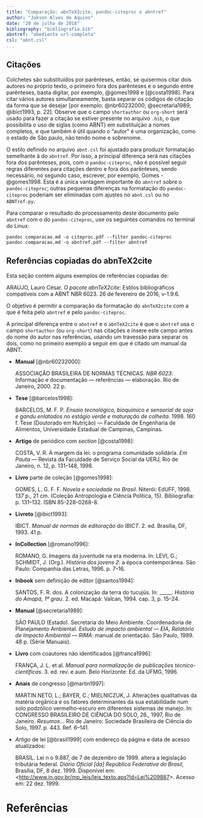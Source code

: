 ```yaml
---
title: "Comparação: abnTeX2cite, pandoc-citeproc e abntref"
author: "Jakson Alves de Aquino"
date: "20 de julho de 2018"
bibliography: "bibliografia.bib"
abntref: "obediente url-completa"
csl: "abnt.csl"
...
```


## Citações

Colchetes são substituídos por parênteses, então, se quisermos citar dois
autores no próprio texto, o primeiro fora dos parênteses e o segundo entre
parênteses, basta digitar, por exemplo, @gomes1998 e [@costa1998]. Para citar
vários autores simultaneamente, basta separar os códigos de citação da forma
que se desejar [por exemplo: @nbr60232000; @secretaria1989; @ibict1993, p. 22].
Observe que o campo `shortauthor` ou `org-short` será usado para fazer a
citação se estiver presente no arquivo `.bib`, o que possibilita o uso de
siglas (como ABNT) em substituição a nomes completos, e que também é útil
quando o “autor” é uma organização, como o estado de São paulo, não tendo nome
e sobrenome.

O estilo definido no arquivo `abnt.csl` foi ajustado para produzir formatação
semelhante à do `abntref`. Por isso, a principal diferença será nas citações
fora dos parênteses, pois, com o `pandoc-citeproc`, não é possível seguir
regras diferentes para citações dentro e fora dos parênteses, sendo
necessário, no segundo caso, escrever, por exemplo, Gomes -@gomes1998. Esta é
a única vantagem importante do `abntref` sobre o `pandoc-citeproc`; outras
pequenas diferenças na formatação do `pandoc-citeproc` poderiam ser eliminadas
com ajustes no `abnt.csl` ou no `ABNTref.py`.

Para comparar o resultado do processamento deste documento pelo `abntref` com
o do `pandoc-citeproc`, use os seguintes comandos no terminal do Linux:

```
pandoc comparacao.md -o citeproc.pdf --filter pandoc-citeproc
pandoc comparacao.md -o abntref.pdf --filter abntref
```

## Referências copiadas do abnTeX2cite

Esta seção contém alguns exemplos de referências copiadas de:

ARAUJO, Lauro César.
*O pacote abnTeX2cite:* Estilos bibliográficos compatíveis com a ABNT NBR 6023.
26 de fevereiro de 2016, v-1.9.6.

O objetivo é permitir a comparação da formatação do `abnTeX2cite` com a que é
feita pelo `abntref` e pelo `pandoc-citeproc`.

A principal diferença entre o `abntref` e o `abnTeX2cite` é que o `abntref`
usa o campo `shortauthor` (ou `org-short`) nas citações e insere este campo
antes do nome do autor nas referências, usando um travessão para separar os
dois, como no primeiro exemplo a seguir em que é citado um manual da ABNT.

  - **Manual** [@nbr60232000]:

    ASSOCIAÇÃO BRASILEIRA DE NORMAS TÉCNICAS. *NBR 6023*:
    Informação e documentação — referências — elaboração. Rio de Janeiro, 2000. 22 p.

  - **Tese** [@barcelos1998]:

    BARCELOS, M. F. P.
    *Ensaio tecnológico, bioquímico e sensorial de soja e gandu enlatados no estágio verde e maturação de colheita*. 1998. 160 f.
    Tese (Doutorado em Nutrição) — Faculdade de Engenharia de Alimentos, Universidade Estadual de Campinas, Campinas.

  - **Artigo** de periódico com *section* [@costa1998]:

    COSTA, V. R. À margem da lei: o programa comunidade solidária. *Em Pauta*
    — Revista da Faculdade de Serviço Social da UERJ, Rio de Janeiro, n. 12, p.
    131–148, 1998.

  - **Livro** parte de coleção [@gomes1998]:

    GOMES, L. G. F. F. *Novela e sociedade no Brasil*. Niterói:
    EdUFF, 1998. 137 p., 21 cm. (Coleção Antropologia e Ciência Política, 15).
    Bibliografia: p. 131–132. ISBN 85-228-0268-8.

  - **Livreto** [@ibict1993]:

    IBICT. *Manual de normas de editoração do IBICT*. 2. ed. Brasília, DF, 1993. 41 p.

  - **InCollection** [@romano1996]:

    ROMANO, G. Imagens da juventude na era moderna.
    In: LEVI, G.; SCHMIDT, J. (Org.). *História dos jovens 2*: a época contemporânea.
    São Paulo: Companhia das Letras, 1996. p. 7–16.

  - **Inbook** sem definição de editor [@santos1994]:

    SANTOS, F. R. dos. A colonização da terra do tucujús.
    In: \_\_\_\_\_. *História do Amapá, 1º grau*. 2. ed. Macapá: Valcan, 1994. cap. 3, p. 15–24.

  - **Manual** [@secretaria1989]:

    SÃO PAULO (Estado). Secretaria do Meio Ambiente. Coordenadoria de Planejamento Ambiental.
    *Estudo de impacto ambiental — EIA, Relatório de Impacto Ambiental — RIMA*: manual de orientação.
    São Paulo, 1989. 48 p. (Série Manuais).

  - **Livro** com coautores não identificados [@franca1996]:

    FRANÇA, J. L. et al. *Manual para normalização de publicações técnico-científicas*. 3. ed. rev. e aum.
    Belo Horizonte: Ed. da UFMG, 1996. 

  - **Anais** de congresso [@martin1997]:

    MARTIN NETO, L.; BAYER, C.; MIELNICZUK, J. Alterações qualitativas
    da matéria orgânica e os fatores determinantes da sua estabilidade num solo
    podzólico vermelho-escuro em diferentes sistemas de manejo. In: CONGRESSO
    BRASILEIRO DE CIÊNCIA DO SOLO, 26., 1997, Rio de Janeiro. *Resumos...* Rio
    de Janeiro: Sociedade Brasileira de Ciência do Solo, 1997. p. 443. Ref. 6–141.

  - *Artigo* de lei [@brasil1999] com endereço da página e data de acesso
    atualizados:

    BRASIL. Lei n o 9.887, de 7 de dezembro de 1999. altera a legislação
    tributária federal. *Diário Oficial \[da\] República Federativa do Brasil*,
    Brasília, DF, 8 dez. 1999.
    Disponível em: \<<http://www.in.gov.br/mp_leis/leis_texto.aps?Id=Lei%209887>\>.
    Acesso em: 22 dez. 1999.

# Referências
